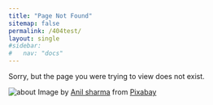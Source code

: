 ```yaml
---
title: "Page Not Found"
sitemap: false
permalink: /404test/
layout: single
#sidebar:
#   nav: "docs"
---
```


Sorry, but the page you were trying to view does not exist.

<div><img src="/vbscript/assets/images/about_382.jpg" alt="about" />
<span class="page__hero-caption">Image by <a href="https://pixabay.com/users/anilsharma26-13475484/?utm_source=link-attribution&amp;utm_medium=referral&amp;utm_campaign=image&amp;utm_content=7017939">Anil sharma</a> from <a href="https://pixabay.com//?utm_source=link-attribution&amp;utm_medium=referral&amp;utm_campaign=image&amp;utm_content=7017939">Pixabay</a>
</span></div>
